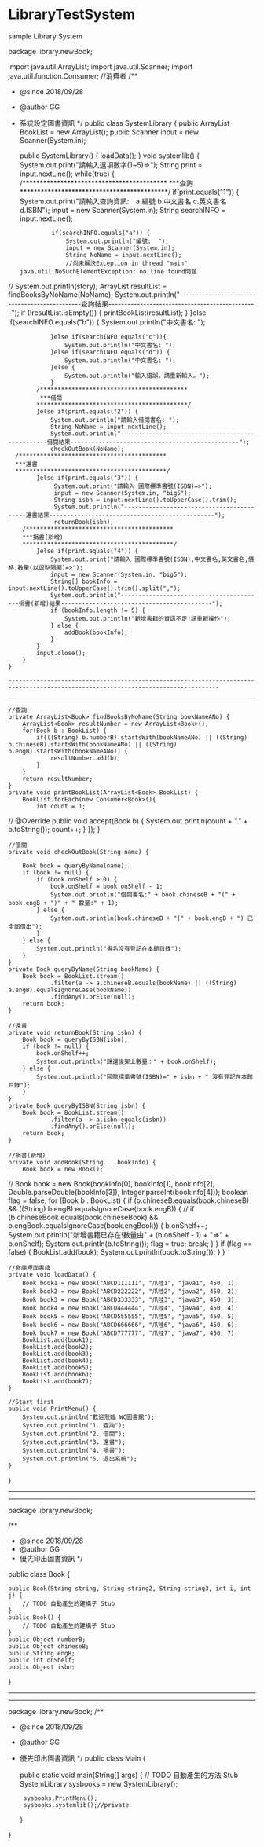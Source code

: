 # LibraryTestSystem
sample Library System 

package library.newBook;

import java.util.ArrayList;
import java.util.Scanner;
import java.util.function.Consumer; //消費者
/**
 * @since  2018/09/28
 * @author GG
 * 系統設定圖書資訊
 */
public class SystemLibrary {
	public ArrayList<Book> BookList = new ArrayList<Book>();
	public Scanner input = new Scanner(System.in);
	
	public SystemLibrary() {
        loadData();
    }
	void systemlib() {
		System.out.print("請輸入選項數字(1~5)=>");
		String print = input.nextLine();
		while(true) {
			/******************************************
			 ***查詢
			*******************************************/
			if(print.equals("1")) {
				System.out.print("請輸入查詢資訊:　a.編號 b.中文書名 c.英文書名 d.ISBN");
				input = new Scanner(System.in);
				String searchINFO = input.nextLine();
				
				if(searchINFO.equals("a")) {
					System.out.println("編號:  ");
					input = new Scanner(System.in);
					String NoName = input.nextLine();
					//尚未解決Exception in thread "main" java.util.NoSuchElementException: no line found問題
//					System.out.println(story);
					ArrayList<Book> resultList = findBooksByNoName(NoName);
					System.out.println("-----------------------------------------------查詢結果-----------------------------------------------");
	                if (!resultList.isEmpty()) {
	                	printBookList(resultList);
	                }
				}else if(searchINFO.equals("b")) {
					System.out.println("中文書名: ");
					
				}else if(searchINFO.equals("c")){
					System.out.println("中文書名: ");
				}else if(searchINFO.equals("d")) {
					System.out.println("中文書名: ");
				}else {
					System.out.println("輸入錯誤，請重新輸入。");
				}
			/******************************************
			 ***借閱
			*******************************************/		
			}else if(print.equals("2")) {
				System.out.println("請輸入借閱書名: ");
				String NoName = input.nextLine();
				System.out.println("-------------------------------------------------借閱結果------------------------------------------------");
                checkOutBook(NoName);
      /******************************************
      ***還書
      *******************************************/
			}else if(print.equals("3")) {
				 System.out.print("請輸入 國際標準書號(ISBN)=>");
	             input = new Scanner(System.in, "big5");
	             String isbn = input.nextLine().toUpperCase().trim();
	             System.out.println("------------------------------------------還書結果-----------------------------------------------");
	             returnBook(isbn);
	    /******************************************
	    ***捐書(新增)
	    *******************************************/
			}else if(print.equals("4")) {
				System.out.print("請輸入 國際標準書號(ISBN),中文書名,英文書名,價格,數量(以逗點隔開)=>");
                input = new Scanner(System.in, "big5");
                String[] bookInfo = input.nextLine().toUpperCase().trim().split(",");
                System.out.println("-----------------------------------------捐書(新增)結果-------------------------------------------");
                if (bookInfo.length != 5) {
                    System.out.println("新增書籍的資訊不足!請重新操作");
                } else {
                    addBook(bookInfo);
                }
			}
			input.close();
		}
	}
	
	----------------------------------------------------------------------------------------------------------------------------------
  ----------------------------------------------------------------------------------------------------------------------------------
	
	//查詢
	private ArrayList<Book> findBooksByNoName(String bookNameANo) {
		ArrayList<Book> resultNumber = new ArrayList<Book>();
		for(Book b : BookList) {
			if(((String) b.numberB).startsWith(bookNameANo) || ((String) b.chineseB).startsWith(bookNameANo) || ((String) b.engB).startsWith(bookNameANo)) {
				resultNumber.add(b);
			}
		}
		return resultNumber;
	}
	private void printBookList(ArrayList<Book> BookList) {
		BookList.forEach(new Consumer<Book>(){
			int count = 1;
//			@Override
			public void accept(Book b) {
				System.out.println(count + "." + b.toString());
				count++;
			}
		});
	}
  
	//借閱
    private void checkOutBook(String name) {
    	
        Book book = queryByName(name);
        if (book != null) {
            if (book.onShelf > 0) {
                book.onShelf = book.onShelf - 1;
                System.out.println("借閱書名:" + book.chineseB + "(" + book.engB + ")" + " 數量:" + 1);
            } else {
                System.out.println(book.chineseB + "(" + book.engB + ") 已全部借出");
            }
        } else {
            System.out.println("書名沒有登記在本館目錄");
        }
    }
    private Book queryByName(String bookName) {
        Book book = BookList.stream()
                .filter(a -> a.chineseB.equals(bookName) || ((String) a.engB).equalsIgnoreCase(bookName))
                .findAny().orElse(null);
        return book;
    }
    
    //還書
    private void returnBook(String isbn) {
        Book book = queryByISBN(isbn);
        if (book != null) {
            book.onShelf++;
            System.out.println("歸還後架上數量：" + book.onShelf);
        } else {
            System.out.println("國際標準書號(ISBN)=" + isbn + " 沒有登記在本館目錄");
        }
    }
    private Book queryByISBN(String isbn) {
        Book book = BookList.stream()
                .filter(a -> a.isbn.equals(isbn))
                .findAny().orElse(null);
        return book;
    }
    
    //捐書(新增)
    private void addBook(String... bookInfo) {
    	Book book = new Book();
//        Book book = new Book(bookInfo[0], bookInfo[1], bookInfo[2], Double.parseDouble(bookInfo[3]), Integer.parseInt(bookInfo[4]));
        boolean flag = false;
        for (Book b : BookList) {
            if (b.chineseB.equals(book.chineseB) && ((String) b.engB).equalsIgnoreCase(book.engB)) {
//          if (b.chineseBook.equals(book.chineseBook) && b.engBook.equalsIgnoreCase(book.engBook)) {
                b.onShelf++;
                System.out.println("新增書籍已存在!數量由" + (b.onShelf - 1) + "=>" + b.onShelf);
                System.out.println(b.toString());
                flag = true;
                break;
            }
        }
        if (flag == false) {
            BookList.add(book);
            System.out.println(book.toString());
        }
    }
    
    //倉庫裡面書籍
    private void loadData() {
        Book book1 = new Book("ABCD111111", "爪哇1", "java1", 450, 1);
        Book book2 = new Book("ABCD222222", "爪哇2", "java2", 450, 2);
        Book book3 = new Book("ABCD333333", "爪哇3", "java3", 450, 3);
        Book book4 = new Book("ABCD444444", "爪哇4", "java4", 450, 4);
        Book book5 = new Book("ABCD555555", "爪哇5", "java5", 450, 5);
        Book book6 = new Book("ABCD666666", "爪哇6", "java6", 450, 6);
        Book book7 = new Book("ABCD777777", "爪哇7", "java7", 450, 7);
        BookList.add(book1);
        BookList.add(book2);
        BookList.add(book3);
        BookList.add(book4);
        BookList.add(book5);
        BookList.add(book6);
        BookList.add(book7);
    }
    
    //Start first
	public void PrintMenu() {
		System.out.println("歡迎蒞臨 WC圖書館");
		System.out.println("1. 查詢");
		System.out.println("2. 借閱");
		System.out.println("3. 還書");
		System.out.println("4. 捐書");
		System.out.println("5. 退出系統");
	}
}


------------------------------------------------------------------------------------------------------------------------------------
-------------------------------------------------------------------------------------------------------------------------------------

package library.newBook;


/**
 * @since  2018/09/28
 * @author GG
 * 優先印出圖書資訊
 */

public class Book {

	public Book(String string, String string2, String string3, int i, int j) {
		// TODO 自動產生的建構子 Stub
	}
	public Book() {
		// TODO 自動產生的建構子 Stub
	}
	public Object numberB;
	public Object chineseB;
	public String engB;
	public int onShelf;
	public Object isbn;
	
}

--------------------------------------------------------------------------------------------------------------------------------------
--------------------------------------------------------------------------------------------------------------------------------------

package library.newBook;
/**
 * @since  2018/09/28
 * @author GG
 * 優先印出圖書資訊
 */
public class Main {

	public static void main(String[] args) {
		// TODO 自動產生的方法 Stub
		SystemLibrary sysbooks = new SystemLibrary(); 
		
		sysbooks.PrintMenu();
		sysbooks.systemlib();//private
		
	}

}
